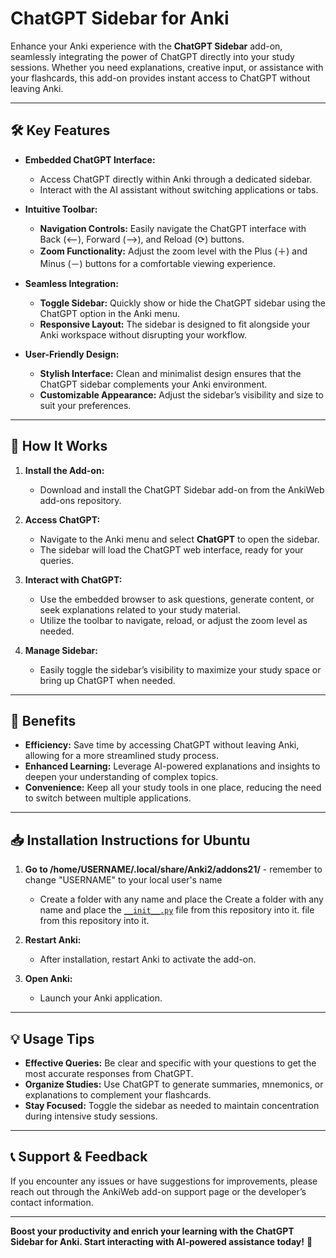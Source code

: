 # ChatGPT Sidebar for Anki

Enhance your Anki experience with the **ChatGPT Sidebar** add-on, seamlessly integrating the power of ChatGPT directly into your study sessions. Whether you need explanations, creative input, or assistance with your flashcards, this add-on provides instant access to ChatGPT without leaving Anki.

---

## 🛠️ **Key Features**

- **Embedded ChatGPT Interface:**
  - Access ChatGPT directly within Anki through a dedicated sidebar.
  - Interact with the AI assistant without switching applications or tabs.

- **Intuitive Toolbar:**
  - **Navigation Controls:** Easily navigate the ChatGPT interface with Back (⟵), Forward (⟶), and Reload (⟳) buttons.
  - **Zoom Functionality:** Adjust the zoom level with the Plus (＋) and Minus (－) buttons for a comfortable viewing experience.

- **Seamless Integration:**
  - **Toggle Sidebar:** Quickly show or hide the ChatGPT sidebar using the ChatGPT option in the Anki menu.
  - **Responsive Layout:** The sidebar is designed to fit alongside your Anki workspace without disrupting your workflow.

- **User-Friendly Design:**
  - **Stylish Interface:** Clean and minimalist design ensures that the ChatGPT sidebar complements your Anki environment.
  - **Customizable Appearance:** Adjust the sidebar’s visibility and size to suit your preferences.

---

## 🔧 **How It Works**

1. **Install the Add-on:**
   - Download and install the ChatGPT Sidebar add-on from the AnkiWeb add-ons repository.

2. **Access ChatGPT:**
   - Navigate to the Anki menu and select **ChatGPT** to open the sidebar.
   - The sidebar will load the ChatGPT web interface, ready for your queries.

3. **Interact with ChatGPT:**
   - Use the embedded browser to ask questions, generate content, or seek explanations related to your study material.
   - Utilize the toolbar to navigate, reload, or adjust the zoom level as needed.

4. **Manage Sidebar:**
   - Easily toggle the sidebar’s visibility to maximize your study space or bring up ChatGPT when needed.

---

## 🎯 **Benefits**

- **Efficiency:** Save time by accessing ChatGPT without leaving Anki, allowing for a more streamlined study process.
- **Enhanced Learning:** Leverage AI-powered explanations and insights to deepen your understanding of complex topics.
- **Convenience:** Keep all your study tools in one place, reducing the need to switch between multiple applications.

---

## 📥 **Installation Instructions for Ubuntu**

1. **Go to /home/USERNAME/.local/share/Anki2/addons21/** - remember to change "USERNAME" to your local user's name
   - Create a folder with any name and place the Create a folder with any name and place the [`__init__.py`](https://github.com/MW13code/Anki_conversation_with_ChatGPT/blob/main/__init__.py) file from this repository into it.
 file from this repository into it.

2. **Restart Anki:**
   - After installation, restart Anki to activate the add-on.

3. **Open Anki:**
   - Launch your Anki application.
---

## 💡 **Usage Tips**

- **Effective Queries:** Be clear and specific with your questions to get the most accurate responses from ChatGPT.
- **Organize Studies:** Use ChatGPT to generate summaries, mnemonics, or explanations to complement your flashcards.
- **Stay Focused:** Toggle the sidebar as needed to maintain concentration during intensive study sessions.

---

## 📞 **Support & Feedback**

If you encounter any issues or have suggestions for improvements, please reach out through the AnkiWeb add-on support page or the developer’s contact information.

---

**Boost your productivity and enrich your learning with the ChatGPT Sidebar for Anki. Start interacting with AI-powered assistance today!** 🚀
